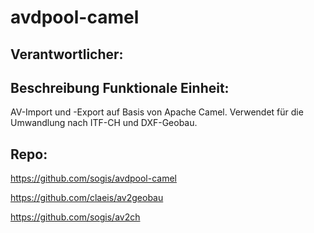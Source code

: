 # avdpool-camel
## Verantwortlicher:

## Beschreibung Funktionale Einheit:
AV-Import und -Export auf Basis von Apache Camel. Verwendet für die Umwandlung nach ITF-CH und DXF-Geobau.

## Repo:
https://github.com/sogis/avdpool-camel

https://github.com/claeis/av2geobau

https://github.com/sogis/av2ch
